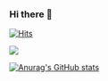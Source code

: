### Hi there 👋

<!--
**chominyeong/chominyeong** is a ✨ _special_ ✨ repository because its `README.md` (this file) appears on your GitHub profile.

Here are some ideas to get you started:

- 🔭 I’m currently working on ...
- 🌱 I’m currently learning ...
- 👯 I’m looking to collaborate on ...
- 🤔 I’m looking for help with ...
- 💬 Ask me about ...
- 📫 How to reach me: ...
- 😄 Pronouns: ...
- ⚡ Fun fact: ...
-->

[![Hits](https://hits.seeyoufarm.com/api/count/incr/badge.svg?url=https%3A%2F%2Fgithub.com%2Fchominyeong&count_bg=%2392E7FF&title_bg=%23FFFA98&icon=&icon_color=%23E7E7E7&title=hits&edge_flat=false)](https://hits.seeyoufarm.com)


<a href="https://hits.seeyoufarm.com"><img src="https://hits.seeyoufarm.com/api/count/incr/badge.svg?url=https%3A%2F%2Fgithub.com%2Fchominyeong&count_bg=%2392E7FF&title_bg=%23FFFA98&icon=&icon_color=%23E7E7E7&title=hits&edge_flat=false"/></a>


[![Anurag's GitHub stats](https://github-readme-stats.vercel.app/api?username=chominyeong)](https://github.com/anuraghazra/github-readme-stats)
